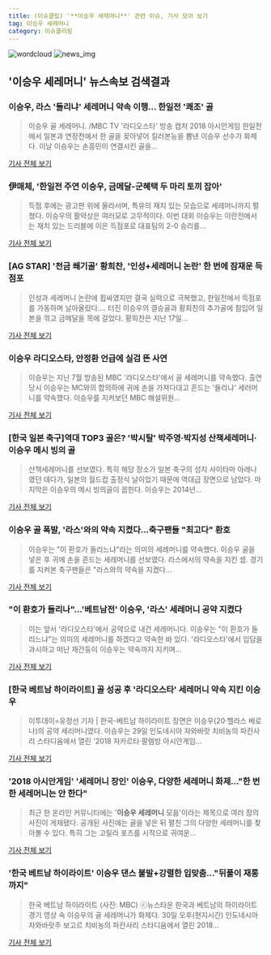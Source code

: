 ```yaml
---
title: (이슈클립) '**이승우 세레머니**' 관련 이슈, 기사 모아 보기
tag: 이승우 세레머니
category: 이슈클리핑
---
```

![wordcloud](https://s3.ap-northeast-2.amazonaws.com/lyrics101-wordcloud/2018-09-01-1535812512.png)
![news_img](https://user-images.githubusercontent.com/42597476/44507050-1206f400-a6e4-11e8-8d98-7ffbfebb353f.png)
## **'**이승우 세레머니**'** 뉴스속보 검색결과
### 이승우, 라스 '들리냐' 세레머니 약속 이행… 한일전 '쾌조' 골

>이승우 골 세레머니. /MBC TV '라디오스타' 방송 캡처   2018 아시안게임 한일전에서 일본과 연장전에서 한 골을 꽂아넣어 킬러본능을 뽐낸 이승우 선수가 화제다.     이날 이승우는 손흥민이 연결시킨 골을...

<a href="http://www.kyeongin.com/main/view.php?key=20180901002232138" target="_blank">기사 전체 보기</a>

### 伊매체, '한일전 주연 이승우, 금메달-군혜택 두 마리 토끼 잡아'

>득점 후에는 광고판 위에 올라서며, 특유의 재치 있는 모습으로 세레머니까지 펼쳤다. 이승우의 활약상은 여러모로 고무적이다. 이번 대회 이승우는 이란전에서는 재치 있는 드리블에 이은 득점포로 대표팀의 2-0 승리를...

<a href="http://goal.com/kr" target="_blank">기사 전체 보기</a>

### [AG STAR] '천금 쐐기골' 황희찬, '인성+세레머니 논란' 한 번에 잠재운 득점포

>인성과 세레머니 논란에 휩싸였지만 결국 실력으로 극복했고, 한일전에서 득점포를 가동하며 날아올랐다.... 터진 이승우의 결승골과 황희찬의 추가골에 힘입어 일본을 꺾고 금메달을 목에 걸었다. 황희찬은 지난 17일...

<a href="http://www.interfootball.co.kr/news/articleView.html?idxno=237673" target="_blank">기사 전체 보기</a>

### 이승우 라디오스타, 안정환 언급에 실검 뜬 사연

>이승우는 지난 7월 방송된 MBC '라디오스타'에서 골 세레머니를 약속했다. 출연 당시 이승우는 MC와의 합의하에 귀에 손을 가져다대고 흔드는 '들리냐' 세러머니를 약속했다. 이승우를 지켜보던 MBC 해설위원...

<a href="http://www.nextdaily.co.kr/news/article.html?id=20180901800044" target="_blank">기사 전체 보기</a>

### [한국 일본 축구]역대 TOP3 골은? '박시탈' 박주영·박지성 산책세레머니·이승우 메시 빙의 골

>산책세레머니를 선보였다. 특히 해당 장소가 일본 축구의 성지 사이타마 아레나였던 데다가, 일본의 월드컵 출정식 날이었기 때문에 역대급 장면으로 남았다. 마지막은 이승우의 메시 빙의골이 꼽힌다. 이승우는 2014년...

<a href="http://www.kyeongin.com/main/view.php?key=20180830001800506" target="_blank">기사 전체 보기</a>

### 이승우 골 폭발, '라스'와의 약속 지켰다...축구팬들 "최고다" 환호

>이승우는 "이 환호가 들리느냐"라는 의미의 세레머니를 약속했다. 이승우 골을 넣은 후 귀에 손을 흔드는 세레머니를 선보였다. 라스에서의 약속을 지킨 셈. 경기를 지켜본 축구팬들은 "라스와의 약속을 지켰다...

<a href="http://www.gukjenews.com/news/articleView.html?idxno=982703" target="_blank">기사 전체 보기</a>

### "이 환호가 들리나"…'베트남전' 이승우, '라스' 세레머니 공약 지켰다

>이는 앞서 '라디오스타'에서 공약으로 내건 세레머니다. 이승우는 "이 환호가 들리느냐"는 의미의 세레머니를 하겠다고 약속한 바 있다. '라디오스타'에서 입담을 과시하고 떠난 재간둥이 이승우는 약속까지 지키며...

<a href="http://www.tvreport.co.kr/?c=news&m=newsview&idx=1077109" target="_blank">기사 전체 보기</a>

### [한국 베트남 하이라이트] 골 성공 후 '라디오스타' 세레머니 약속 지킨 이승우

>이투데이=유정선 기자 | 한국-베트남 하이라이트 장면은 이승우(20·헬라스 베로나)의 공약 세리머니였다. 이승우는 29일 인도네시아 자와바랏 치비농의 파칸사리 스타디움에서 열린 '2018 자카르타·팔렘방 아시안게임...

<a href="http://www.etoday.co.kr/news/section/newsview.php?idxno=1657685" target="_blank">기사 전체 보기</a>

### '2018 아시안게임' '세레머니 장인' 이승우, 다양한 세레머니 화제…"한 번 한 세레머니는 안 한다"

>최근 한 온라인 커뮤니티에는 '**이승우 세레머니** 모음'이라는 제목으로 여러 장의 사진이 게재됐다. 공개된 사진에는 골을 넣은 뒤 펼친 그의 다양한 세레머니를 찾아볼 수 있다. 특히 그는 고릴라 포즈를 시작으로 귀여운...

<a href="http://www.topstarnews.net/news/articleView.html?idxno=472160" target="_blank">기사 전체 보기</a>

### '한국 베트남 하이라이트' 이승우 댄스 불발+강렬한 입맞춤…"뒤풀이 재롱까지"

>한국 베트남 하이라이트 (사진: MBC) ⓒ뉴스타운 한국과 베트남의 하이라이트 경기 영상 속 이승우의 골 세레머니가 화제다. 30일 오후(현지시간) 인도네시아 자와바랏주 보고르 치비농의 파칸사리 스타디움에서 열린 2018...

<a href="http://www.newstown.co.kr/news/articleView.html?idxno=338519" target="_blank">기사 전체 보기</a>


